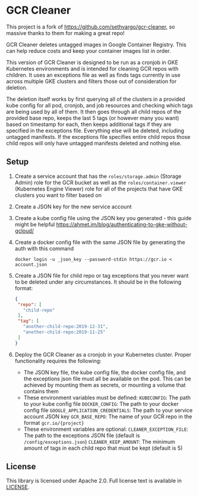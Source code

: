 # GCR Cleaner

This project is a fork of https://github.com/sethvargo/gcr-cleaner, so massive thanks to them for making a great repo!

GCR Cleaner deletes untagged images in Google Container Registry. This can help
reduce costs and keep your container images list in order.

This version of GCR Cleaner is designed to be run as a cronjob in GKE Kubernetes environments
and is intended for cleaning GCR repos with children. It uses an exceptions file as well as
finds tags currently in use across multiple GKE clusters and filters those out of consideration
for deletion.

The deletion itself works by first querying all of the clusters in a provided kube config for all pod, cronjob, and job
resources and checking which tags are being used by all of them. It then goes through all child repos of the provided
base repo, keeps the last 5 tags (or however many you want) based on timestamp for each, then keeps additional tags
if they are specified in the exceptions file. Everything else will be deleted, including untagged manifests.
If the exceptions file specifies entire child repos those child repos will only have untagged manifests deleted and nothing else.

## Setup

1. Create a service account that has the `roles/storage.admin` (Storage Admin) role for the GCR bucket as well as
   the `roles/container.viewer` (Kubernetes Engine Viewer) role for all of the projects that have GKE clusters you want to
   filter based on

2. Create a JSON key for the new service account

3. Create a kube config file using the JSON key you generated - this guide might be helpful https://ahmet.im/blog/authenticating-to-gke-without-gcloud/

4. Create a docker config file with the same JSON file by generating the auth with this command
   ```SH
   docker login -u _json_key --password-stdin https://gcr.io < account.json
   ```

5. Create a JSON file for child repo or tag exceptions that you never want to be deleted under any circumstances.
   It should be in the following format:
   ```JSON
   {
    "repo": [
      "child-repo"
    ],
    "tag": [
      "another-child-repo:2019-12-31",
      "another-child-repo:2019-11-25"
    ]
   }
   ```

5. Deploy the GCR Cleaner as a cronjob in your Kubernetes cluster. Proper functionality requires the following:
   - The JSON key file, the kube config file, the docker config file, and the exceptions json file must all be available on the pod.
     This can be achieved by mounting them as secrets, or mounting a volume that contains them
   - These environment variables must be defined:
      `KUBECONFIG`: The path to your kube config file
      `DOCKER_CONFIG`: The path to your docker config file
      `GOOGLE_APPLICATION_CREDENTIALS`: The path to your service account JSON key
      `GCR_BASE_REPO`: The name of your GCR repo in the format `gcr.io/{project}`
   - These environment variables are optional:
      `CLEANER_EXCEPTION_FILE`: The path to the exceptions JSON file (default is `/config/exceptions.json`)
      `CLEANER_KEEP_AMOUNT`: The minimum amount of tags in each child repo that must be kept (default is 5)

## License

This library is licensed under Apache 2.0. Full license text is available in
[LICENSE](https://github.com/sethvargo/gcr-cleaner/tree/master/LICENSE).

[cloud-build]: https://cloud.google.com/build/
[cloud-pubsub]: https://cloud.google.com/pubsub/
[cloud-run]: https://cloud.google.com/run/
[cloud-scheduler]: https://cloud.google.com/scheduler/
[cloud-shell]: https://cloud.google.com/shell
[cloud-sdk]: https://cloud.google.com/sdk
[gcrgc.sh]: https://gist.github.com/ahmetb/7ce6d741bd5baa194a3fac6b1fec8bb7
[gcr-cleaner-godoc]: https://godoc.org/github.com/sethvargo/gcr-cleaner/pkg/gcrcleaner
